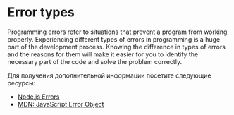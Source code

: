 # Error types

Programming errors refer to situations that prevent a program from working properly.
Experiencing different types of errors in programming is a huge part of the development process.
Knowing the difference in types of errors and the reasons for them will make it easier for you to identify the necessary part of the code and solve the problem correctly.

Для получения дополнительной информации посетите следующие ресурсы:

- [Node.js Errors](https://nodejs.org/api/errors.html)
- [MDN: JavaScript Error Object](https://developer.mozilla.org/en-US/docs/Web/JavaScript/Reference/Global_Objects/Error)
